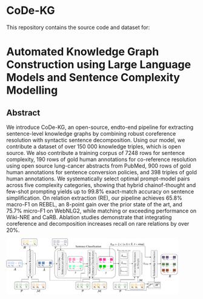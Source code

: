 # CoDe-KG
This repository contains the source code and dataset for:

# Automated Knowledge Graph Construction using Large Language Models and Sentence Complexity Modelling

## Abstract
We introduce CoDe-KG, an open-source, endto-end pipeline for extracting sentence-level knowledge graphs by combining robust coreference resolution with syntactic sentence decomposition. Using our model, we contribute a dataset of over 150 000 knowledge triples, which is open source. We also contribute a training corpus of 7248 rows for sentence complexity, 190 rows of gold human annotations for co-reference resolution using open source lung-cancer abstracts from PubMed, 900 rows of gold human annotations for sentence conversion policies, and 398 triples of gold human annotations. We systematically select optimal prompt-model pairs across five complexity categories, showing that hybrid chainof-thought and few-shot prompting yields up to 99.8% exact-match accuracy on sentence simplification. On relation extraction (RE), our pipeline achieves 65.8% macro-F1 on REBEL, an 8-point gain over the prior state of the art, and 75.7% micro-F1 on WebNLG2, while matching or exceeding performance on Wiki-NRE and CaRB. Ablation studies demonstrate that integrating coreference and decomposition increases recall on rare relations by over 20%.

<img src="misc/KG_Main.pdf" alt="Automated KG creation pipeline" style="width:90%;">
